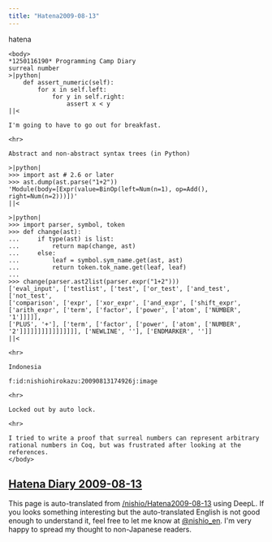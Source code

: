 ```yaml
---
title: "Hatena2009-08-13"
---
```


hatena

```
<body>
*1250116190* Programming Camp Diary
surreal number
>|python|
    def assert_numeric(self):
        for x in self.left:
            for y in self.right:
                assert x < y
||<

I'm going to have to go out for breakfast.

<hr>

Abstract and non-abstract syntax trees (in Python)

>|python|
>>> import ast # 2.6 or later
>>> ast.dump(ast.parse("1+2"))
'Module(body=[Expr(value=BinOp(left=Num(n=1), op=Add(), right=Num(n=2)))])'
||<

>|python|
>>> import parser, symbol, token
>>> def change(ast):
...     if type(ast) is list:
...         return map(change, ast)
...     else:
...         leaf = symbol.sym_name.get(ast, ast)
...         return token.tok_name.get(leaf, leaf)
... 
>>> change(parser.ast2list(parser.expr("1+2")))
['eval_input', ['testlist', ['test', ['or_test', ['and_test', ['not_test', 
['comparison', ['expr', ['xor_expr', ['and_expr', ['shift_expr', 
['arith_expr', ['term', ['factor', ['power', ['atom', ['NUMBER', '1']]]]], 
['PLUS', '+'], ['term', ['factor', ['power', ['atom', ['NUMBER', 
'2']]]]]]]]]]]]]]]], ['NEWLINE', ''], ['ENDMARKER', '']]
||<

<hr>

Indonesia

f:id:nishiohirokazu:20090813174926j:image

<hr>

Locked out by auto lock.

<hr>

I tried to write a proof that surreal numbers can represent arbitrary rational numbers in Coq, but was frustrated after looking at the references.
</body>
```


[Hatena Diary 2009-08-13](https://nishiohirokazu.hatenadiary.org/archive/2009/08/13)
---
This page is auto-translated from [/nishio/Hatena2009-08-13](https://scrapbox.io/nishio/Hatena2009-08-13) using DeepL. If you looks something interesting but the auto-translated English is not good enough to understand it, feel free to let me know at [@nishio_en](https://twitter.com/nishio_en). I'm very happy to spread my thought to non-Japanese readers.